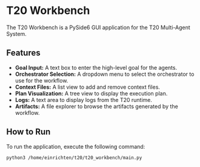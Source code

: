 # T20 Workbench

The T20 Workbench is a PySide6 GUI application for the T20 Multi-Agent System.

## Features

- **Goal Input:** A text box to enter the high-level goal for the agents.
- **Orchestrator Selection:** A dropdown menu to select the orchestrator to use for the workflow.
- **Context Files:** A list view to add and remove context files.
- **Plan Visualization:** A tree view to display the execution plan.
- **Logs:** A text area to display logs from the T20 runtime.
- **Artifacts:** A file explorer to browse the artifacts generated by the workflow.

## How to Run

To run the application, execute the following command:

```
python3 /home/einrichten/t20/t20_workbench/main.py
```
